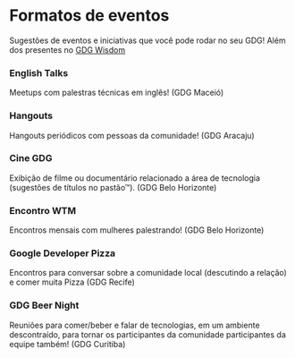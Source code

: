 # Formatos de eventos
Sugestões de eventos e iniciativas que você pode rodar no seu GDG! Além dos presentes no [GDG Wisdom](https://sites.google.com/site/gdgwisdom/)

### English Talks

Meetups com palestras técnicas em inglês! (GDG Maceió)

### Hangouts

Hangouts periódicos com pessoas da comunidade! (GDG Aracaju)

### Cine GDG

Exibição de filme ou documentário relacionado a área de tecnologia (sugestões de títulos no pastão™). (GDG Belo Horizonte)

### Encontro WTM

Encontros mensais com mulheres palestrando! (GDG Belo Horizonte)

### Google Developer Pizza

Encontros para conversar sobre a comunidade local (descutindo a relação) e comer muita Pizza (GDG Recife)

### GDG Beer Night

Reuniões para comer/beber e falar de tecnologias, em um ambiente descontraído, para tornar os participantes da comunidade participantes da equipe também! (GDG Curitiba)
